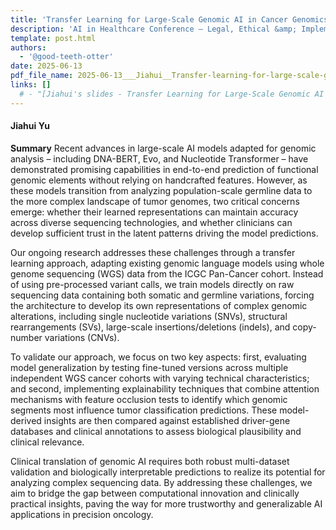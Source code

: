 ```yaml
---
title: 'Transfer Learning for Large-Scale Genomic AI in Cancer Genomics'
description: 'AI in Healthcare Conference – Legal, Ethical &amp; Implementation Challenges</br>June 2025 – Zurich, Switzerland'
template: post.html 
authors:
  - '@good-teeth-otter'
date: 2025-06-13
pdf_file_name: 2025-06-13___Jiahui__Transfer-learning-for-large-scale-genomic-AI-in-cancer-Genomics__AI-in-healthcare-conference.pdf
links: []
  # - "[Jiahui's slides - Transfer Learning for Large-Scale Genomic AI in Cancer Genomics](__pdf_repo_url__/2025-06-13___Jiahui__Transfer-learning-for-large-scale-genomic-AI-in-cancer-Genomics__AI-in-healthcare-conference.pdf)"
---
```


#### Jiahui Yu

**Summary** Recent advances in large-scale AI models adapted for genomic analysis – including DNA-BERT, Evo, and Nucleotide Transformer – have demonstrated promising capabilities in end-to-end prediction of functional genomic elements without relying on handcrafted features. However, as these models transition from analyzing population-scale germline data to the more complex landscape of tumor genomes, two critical concerns emerge: whether their learned representations can maintain accuracy across diverse sequencing technologies, and whether clinicians can develop sufficient trust in the latent patterns driving the model predictions.

Our ongoing research addresses these challenges through a transfer learning approach, adapting existing genomic language models using whole genome sequencing (WGS) data from the ICGC Pan-Cancer cohort. <!--more-->Instead of using pre-processed variant calls, we train models directly on raw sequencing data containing both somatic and germline variations, forcing the architecture to develop its own representations of complex genomic alterations, including single nucleotide variations (SNVs), structural rearrangements (SVs), large-scale insertions/deletions (indels), and copy-number variations (CNVs). 

To validate our approach, we focus on two key aspects: first, evaluating model generalization by testing fine-tuned versions across multiple independent WGS cancer cohorts with varying technical characteristics; and second, implementing explainability techniques that combine attention mechanisms with feature occlusion tests to identify which genomic segments most influence tumor classification predictions. These model-derived insights are then compared against established driver-gene databases and clinical annotations to assess biological plausibility and clinical relevance.

Clinical translation of genomic AI requires both robust multi-dataset validation and biologically interpretable predictions to realize its potential for analyzing complex sequencing data. By addressing these challenges, we aim to bridge the gap between computational innovation and clinically practical insights, paving the way for more trustworthy and generalizable AI applications in precision oncology.